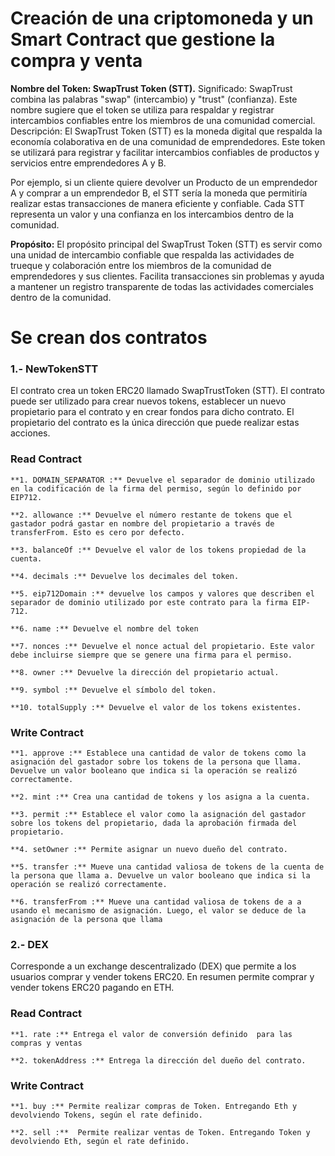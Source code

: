 # Creación de una criptomoneda y un Smart Contract que gestione la compra y venta


**Nombre del Token: SwapTrust Token (STT).**
Significado: SwapTrust combina las palabras "swap" (intercambio) y "trust" (confianza). 
Este nombre sugiere que el token se utiliza para respaldar y registrar intercambios confiables entre los miembros de una comunidad comercial.
Descripción: El SwapTrust Token (STT) es la moneda digital que respalda la economía colaborativa en de una comunidad de emprendedores.
Este token se utilizará para registrar y facilitar intercambios confiables de productos y servicios entre emprendedores A y B.

Por ejemplo, si un cliente quiere devolver un Producto de un emprendedor A y comprar a un emprendedor B, el STT sería la moneda que permitiría realizar estas transacciones de manera eficiente y confiable. 
Cada STT representa un valor y una confianza en los intercambios dentro de la comunidad.

**Propósito:** El propósito principal del SwapTrust Token (STT) es servir como una unidad de intercambio confiable que respalda las actividades de trueque y colaboración entre los miembros de la comunidad de emprendedores y sus clientes.
Facilita transacciones sin problemas y ayuda a mantener un registro transparente de todas las actividades comerciales dentro de la comunidad.


# Se crean dos contratos
### 1.- NewTokenSTT ###

El contrato crea un token ERC20 llamado SwapTrustToken (STT). El contrato puede ser utilizado para crear nuevos tokens, establecer un nuevo propietario para el contrato y en crear fondos para dicho contrato.
 El propietario del contrato es la única dirección que puede realizar estas acciones.

### Read Contract ###

    **1. DOMAIN_SEPARATOR :** Devuelve el separador de dominio utilizado en la codificación de la firma del permiso, según lo definido por EIP712.
    
    **2. allowance :** Devuelve el número restante de tokens que el gastador podrá gastar en nombre del propietario a través de transferFrom. Esto es cero por defecto.
    
    **3. balanceOf :** Devuelve el valor de los tokens propiedad de la cuenta.
    
    **4. decimals :** Devuelve los decimales del token.
    
    **5. eip712Domain :** devuelve los campos y valores que describen el separador de dominio utilizado por este contrato para la firma EIP-712.
    
    **6. name :** Devuelve el nombre del token
    
    **7. nonces :** Devuelve el nonce actual del propietario. Este valor debe incluirse siempre que se genere una firma para el permiso.
    
    **8. owner :** Devuelve la dirección del propietario actual.
    
    **9. symbol :** Devuelve el símbolo del token.
    
    **10. totalSupply :** Devuelve el valor de los tokens existentes.

### Write Contract ###

    **1. approve :** Establece una cantidad de valor de tokens como la asignación del gastador sobre los tokens de la persona que llama. Devuelve un valor booleano que indica si la operación se realizó correctamente.
    
    **2. mint :** Crea una cantidad de tokens y los asigna a la cuenta.
    
    **3. permit :** Establece el valor como la asignación del gastador sobre los tokens del propietario, dada la aprobación firmada del propietario.
    
    **4. setOwner :** Permite asignar un nuevo dueño del contrato.
    
    **5. transfer :** Mueve una cantidad valiosa de tokens de la cuenta de la persona que llama a. Devuelve un valor booleano que indica si la operación se realizó correctamente.
    
    **6. transferFrom :** Mueve una cantidad valiosa de tokens de a a usando el mecanismo de asignación. Luego, el valor se deduce de la asignación de la persona que llama


### 2.- DEX ###
Corresponde a un exchange descentralizado (DEX) que permite a los usuarios comprar y vender tokens ERC20. En resumen permite comprar y vender tokens ERC20 pagando en ETH.

### Read Contract ###

    **1. rate :** Entrega el valor de conversión definido  para las compras y ventas
    
    **2. tokenAddress :** Entrega la dirección del dueño del contrato.

### Write Contract ###

    **1. buy :** Permite realizar compras de Token. Entregando Eth y devolviendo Tokens, según el rate definido.
    
    **2. sell :**  Permite realizar ventas de Token. Entregando Token y devolviendo Eth, según el rate definido.

